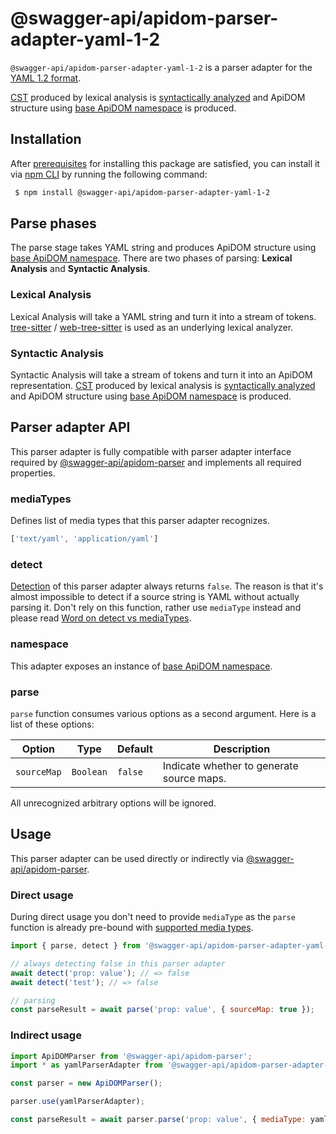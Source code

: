 # @swagger-api/apidom-parser-adapter-yaml-1-2

`@swagger-api/apidom-parser-adapter-yaml-1-2` is a parser adapter for the [YAML 1.2 format](https://yaml.org/spec/1.2/spec.html).

[CST](https://tree-sitter.github.io/tree-sitter/using-parsers#syntax-nodes) produced by lexical analysis is [syntactically analyzed](https://github.com/swagger-api/apidom/blob/main/packages/apidom-parser-adapter-yaml-1-2/src/syntactic-analysis) and
ApiDOM structure using [base ApiDOM namespace](https://github.com/swagger-api/apidom/tree/main/packages/apidom#base-namespace) is produced.

## Installation

After [prerequisites](https://github.com/swagger-api/apidom/blob/main/README.md#prerequisites) for installing this package are satisfied, you can install it
via [npm CLI](https://docs.npmjs.com/cli) by running the following command:

```sh
 $ npm install @swagger-api/apidom-parser-adapter-yaml-1-2
```

## Parse phases

The parse stage takes YAML string and produces ApiDOM structure using [base ApiDOM namespace](https://github.com/swagger-api/apidom/tree/main/packages/apidom#base-namespace).
There are two phases of parsing: **Lexical Analysis** and **Syntactic Analysis**.

### Lexical Analysis

Lexical Analysis will take a YAML string and turn it into a stream of tokens.
[tree-sitter](https://www.npmjs.com/package/tree-sitter) / [web-tree-sitter](https://www.npmjs.com/package/web-tree-sitter) is used as an underlying lexical analyzer.

### Syntactic Analysis

Syntactic Analysis will take a stream of tokens and turn it into an ApiDOM representation.
[CST](https://tree-sitter.github.io/tree-sitter/using-parsers#syntax-nodes) produced by lexical analysis is [syntactically analyzed](https://github.com/swagger-api/apidom/blob/main/packages/apidom-parser-adapter-yaml-1-2/src/syntactic-analysis)
and ApiDOM structure using [base ApiDOM namespace](https://github.com/swagger-api/apidom/tree/main/packages/apidom#base-namespace) is produced.

## Parser adapter API

This parser adapter is fully compatible with parser adapter interface required by [@swagger-api/apidom-parser](https://github.com/swagger-api/apidom/tree/main/packages/apidom-parser#mounting-parser-adapters)
and implements all required properties.

### mediaTypes

Defines list of media types that this parser adapter recognizes.

```js
['text/yaml', 'application/yaml']
```

### detect

[Detection](https://github.com/swagger-api/apidom/blob/main/packages/apidom-parser-adapter-yaml-1-2/src/adapter.ts#L3) of this parser adapter
always returns `false`. The reason is that it's almost impossible to detect if a source string is YAML without actually parsing it.
Don't rely on this function, rather use `mediaType` instead and please read [Word on detect vs mediaTypes](https://github.com/swagger-api/apidom/tree/main/packages/apidom-parser#word-on-detect-vs-mediatypes).

### namespace

This adapter exposes an instance of [base ApiDOM namespace](https://github.com/swagger-api/apidom/tree/main/packages/apidom#base-namespace).

### parse

`parse` function consumes various options as a second argument. Here is a list of these options:

Option | Type | Default | Description
--- | --- | --- | ---
<a name="sourceMap"></a>`sourceMap` | `Boolean` | `false` | Indicate whether to generate source maps.

All unrecognized arbitrary options will be ignored.

## Usage

This parser adapter can be used directly or indirectly via [@swagger-api/apidom-parser](https://github.com/swagger-api/apidom/tree/main/packages/apidom-parser).

### Direct usage

During direct usage you don't need to provide `mediaType` as the `parse` function is already pre-bound
with [supported media types](#mediatypes).

```js
import { parse, detect } from '@swagger-api/apidom-parser-adapter-yaml-1-2';

// always detecting false in this parser adapter
await detect('prop: value'); // => false
await detect('test'); // => false

// parsing
const parseResult = await parse('prop: value', { sourceMap: true });
```

### Indirect usage

```js
import ApiDOMParser from '@swagger-api/apidom-parser';
import * as yamlParserAdapter from '@swagger-api/apidom-parser-adapter-yaml-1-2';

const parser = new ApiDOMParser();

parser.use(yamlParserAdapter);

const parseResult = await parser.parse('prop: value', { mediaType: yamlParserAdapter.mediaTypes.latest('yaml') });
```
